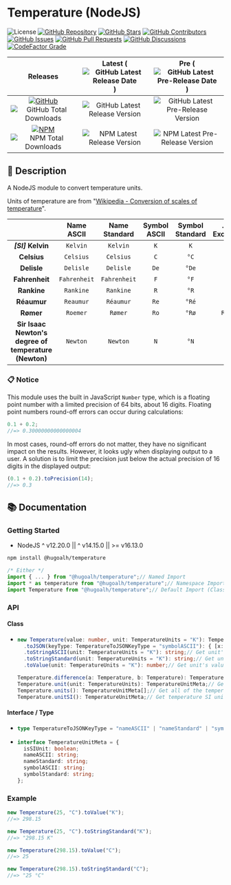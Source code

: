# Temperature (NodeJS)

![License](https://img.shields.io/static/v1?label=License&message=MIT&style=flat-square "License")
[![GitHub Repository](https://img.shields.io/badge/Repository-181717?logo=github&logoColor=ffffff&style=flat-square "GitHub Repository")](https://github.com/hugoalh-studio/temperature-nodejs)
[![GitHub Stars](https://img.shields.io/github/stars/hugoalh-studio/temperature-nodejs?label=Stars&logo=github&logoColor=ffffff&style=flat-square "GitHub Stars")](https://github.com/hugoalh-studio/temperature-nodejs/stargazers)
[![GitHub Contributors](https://img.shields.io/github/contributors/hugoalh-studio/temperature-nodejs?label=Contributors&logo=github&logoColor=ffffff&style=flat-square "GitHub Contributors")](https://github.com/hugoalh-studio/temperature-nodejs/graphs/contributors)
[![GitHub Issues](https://img.shields.io/github/issues-raw/hugoalh-studio/temperature-nodejs?label=Issues&logo=github&logoColor=ffffff&style=flat-square "GitHub Issues")](https://github.com/hugoalh-studio/temperature-nodejs/issues)
[![GitHub Pull Requests](https://img.shields.io/github/issues-pr-raw/hugoalh-studio/temperature-nodejs?label=Pull%20Requests&logo=github&logoColor=ffffff&style=flat-square "GitHub Pull Requests")](https://github.com/hugoalh-studio/temperature-nodejs/pulls)
[![GitHub Discussions](https://img.shields.io/github/discussions/hugoalh-studio/temperature-nodejs?label=Discussions&logo=github&logoColor=ffffff&style=flat-square "GitHub Discussions")](https://github.com/hugoalh-studio/temperature-nodejs/discussions)
[![CodeFactor Grade](https://img.shields.io/codefactor/grade/github/hugoalh-studio/temperature-nodejs?label=Grade&logo=codefactor&logoColor=ffffff&style=flat-square "CodeFactor Grade")](https://www.codefactor.io/repository/github/hugoalh-studio/temperature-nodejs)

| **Releases** | **Latest** (![GitHub Latest Release Date](https://img.shields.io/github/release-date/hugoalh-studio/temperature-nodejs?label=&style=flat-square "GitHub Latest Release Date")) | **Pre** (![GitHub Latest Pre-Release Date](https://img.shields.io/github/release-date-pre/hugoalh-studio/temperature-nodejs?label=&style=flat-square "GitHub Latest Pre-Release Date")) |
|:-:|:-:|:-:|
| [![GitHub](https://img.shields.io/badge/GitHub-181717?logo=github&logoColor=ffffff&style=flat-square "GitHub")](https://github.com/hugoalh-studio/temperature-nodejs/releases) ![GitHub Total Downloads](https://img.shields.io/github/downloads/hugoalh-studio/temperature-nodejs/total?label=&style=flat-square "GitHub Total Downloads") | ![GitHub Latest Release Version](https://img.shields.io/github/release/hugoalh-studio/temperature-nodejs?sort=semver&label=&style=flat-square "GitHub Latest Release Version") | ![GitHub Latest Pre-Release Version](https://img.shields.io/github/release/hugoalh-studio/temperature-nodejs?include_prereleases&sort=semver&label=&style=flat-square "GitHub Latest Pre-Release Version") |
| [![NPM](https://img.shields.io/badge/NPM-CB3837?logo=npm&logoColor=ffffff&style=flat-square "NPM")](https://www.npmjs.com/package/@hugoalh/temperature) ![NPM Total Downloads](https://img.shields.io/npm/dt/@hugoalh/temperature?label=&style=flat-square "NPM Total Downloads") | ![NPM Latest Release Version](https://img.shields.io/npm/v/@hugoalh/temperature/latest?label=&style=flat-square "NPM Latest Release Version") | ![NPM Latest Pre-Release Version](https://img.shields.io/npm/v/@hugoalh/temperature/pre?label=&style=flat-square "NPM Latest Pre-Release Version") |

## 📝 Description

A NodeJS module to convert temperature units.

Units of temperature are from "[Wikipedia - Conversion of scales of temperature](https://en.wikipedia.org/wiki/Conversion_of_scales_of_temperature)".

|  | **Name ASCII** | **Name Standard** | **Symbol ASCII** | **Symbol Standard** | **... (\*: Exclusive)** |
|:-:|:-:|:-:|:-:|:-:|:-:|
|  ***\[SI\]*** **Kelvin**  | `Kelvin` | `Kelvin` | `K` | `K` |  |
| **Celsius** | `Celsius` | `Celsius` | `C` | `°C` |  |
| **Delisle** | `Delisle` | `Delisle` | `De` | `°De` | `D` |
| **Fahrenheit** | `Fahrenheit` | `Fahrenheit` | `F` | `°F` |  |
| **Rankine** | `Rankine` | `Rankine` | `R` | `°R` | `Ra` |
| **Réaumur** | `Reaumur` | `Réaumur` | `Re` | `°Ré` | `r` |
| **Rømer** | `Roemer` | `Rømer` | `Ro` | `°Rø` | `Romer` |
| **Sir Isaac Newton's degree of temperature (Newton)** | `Newton` | `Newton` | `N` | `°N` |  |

### 📋 Notice

This module uses the built in JavaScript `Number` type, which is a floating point number with a limited precision of 64 bits, about 16 digits. Floating point numbers round-off errors can occur during calculations:

```js
0.1 + 0.2;
//=> 0.30000000000000004
```

In most cases, round-off errors do not matter, they have no significant impact on the results. However, it looks ugly when displaying output to a user. A solution is to limit the precision just below the actual precision of 16 digits in the displayed output:

```js
(0.1 + 0.2).toPrecision(14);
//=> 0.3
```

## 📚 Documentation

### Getting Started

- NodeJS ^ v12.20.0 \|\| ^ v14.15.0 \|\| >= v16.13.0

```sh
npm install @hugoalh/temperature
```

```js
/* Either */
import { ... } from "@hugoalh/temperature";// Named Import
import * as temperature from "@hugoalh/temperature";// Namespace Import
import Temperature from "@hugoalh/temperature";// Default Import (Class `Temperature`)
```

### API

#### Class

- ```ts
  new Temperature(value: number, unit: TemperatureUnits = "K"): Temperature;
    .toJSON(keyType: TemperatureToJSONKeyType = "symbolASCII"): { [x: string]: number; };// Get all of the units value.
    .toStringASCII(unit: TemperatureUnits = "K"): string;// Get unit's value with ASCII symbol.
    .toStringStandard(unit: TemperatureUnits = "K"): string;// Get unit's value with Standard symbol.
    .toValue(unit: TemperatureUnits = "K"): number;// Get unit's value.
  
  Temperature.difference(a: Temperature, b: Temperature): TemperatureDifference;// Calculate temperature difference by units.
  Temperature.unit(unit: TemperatureUnits): TemperatureUnitMeta;// Get a temperature unit meta.
  Temperature.units(): TemperatureUnitMeta[];// Get all of the temperature units meta.
  Temperature.unitSI(): TemperatureUnitMeta;// Get temperature SI unit meta.
  ```

#### Interface / Type

- ```ts
  type TemperatureToJSONKeyType = "nameASCII" | "nameStandard" | "symbolASCII" | "symbolStandard";
  ```
- ```ts
  interface TemperatureUnitMeta = {
    isSIUnit: boolean;
    nameASCII: string;
    nameStandard: string;
    symbolASCII: string;
    symbolStandard: string;
  };
  ```

### Example

```js
new Temperature(25, "C").toValue("K");
//=> 298.15
```

```js
new Temperature(25, "C").toStringStandard("K");
//=> "298.15 K"
```

```js
new Temperature(298.15).toValue("C");
//=> 25
```

```js
new Temperature(298.15).toStringStandard("C");
//=> "25 °C"
```
